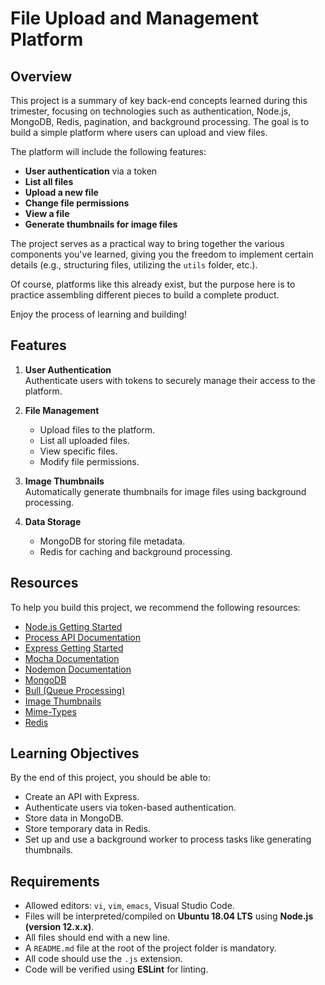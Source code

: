 # File Upload and Management Platform

## Overview

This project is a summary of key back-end concepts learned during this trimester, focusing on technologies such as authentication, Node.js, MongoDB, Redis, pagination, and background processing. The goal is to build a simple platform where users can upload and view files. 

The platform will include the following features:
- **User authentication** via a token
- **List all files**
- **Upload a new file**
- **Change file permissions**
- **View a file**
- **Generate thumbnails for image files**

The project serves as a practical way to bring together the various components you've learned, giving you the freedom to implement certain details (e.g., structuring files, utilizing the `utils` folder, etc.).

Of course, platforms like this already exist, but the purpose here is to practice assembling different pieces to build a complete product.

Enjoy the process of learning and building!

## Features

1. **User Authentication**  
   Authenticate users with tokens to securely manage their access to the platform.

2. **File Management**  
   - Upload files to the platform.
   - List all uploaded files.
   - View specific files.
   - Modify file permissions.

3. **Image Thumbnails**  
   Automatically generate thumbnails for image files using background processing.

4. **Data Storage**  
   - MongoDB for storing file metadata.
   - Redis for caching and background processing.

## Resources

To help you build this project, we recommend the following resources:

- [Node.js Getting Started](https://nodejs.org/en/docs/guides/getting-started-guide/)
- [Process API Documentation](https://nodejs.org/dist/latest-v12.x/docs/api/process.html)
- [Express Getting Started](https://expressjs.com/en/starter/installing.html)
- [Mocha Documentation](https://mochajs.org/)
- [Nodemon Documentation](https://nodemon.io/)
- [MongoDB](https://www.mongodb.com/)
- [Bull (Queue Processing)](https://optimalbits.github.io/bull/)
- [Image Thumbnails](https://www.npmjs.com/package/image-thumbnail)
- [Mime-Types](https://www.npmjs.com/package/mime-types)
- [Redis](https://redis.io/)

## Learning Objectives

By the end of this project, you should be able to:
- Create an API with Express.
- Authenticate users via token-based authentication.
- Store data in MongoDB.
- Store temporary data in Redis.
- Set up and use a background worker to process tasks like generating thumbnails.

## Requirements

- Allowed editors: `vi`, `vim`, `emacs`, Visual Studio Code.
- Files will be interpreted/compiled on **Ubuntu 18.04 LTS** using **Node.js (version 12.x.x)**.
- All files should end with a new line.
- A `README.md` file at the root of the project folder is mandatory.
- All code should use the `.js` extension.
- Code will be verified using **ESLint** for linting.
